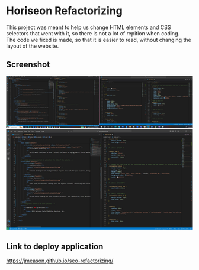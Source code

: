 # Horiseon Refactorizing
This project was meant to help us change HTML elements and CSS selectors that went with it, so there is not a lot of repition when coding.  
The code we fixed is made, so that it is easier to read, without changing the layout of the website.

## Screenshot
![alt text](assets/images/screenshot1u.JPG)
![alt text](assets/images/screenshot2.JPG)

## Link to deploy application
https://jmeason.github.io/seo-refactorizing/
 
